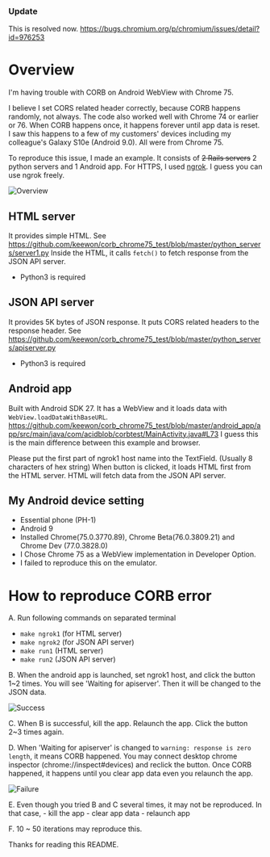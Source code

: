 ### Update
This is resolved now.
https://bugs.chromium.org/p/chromium/issues/detail?id=976253


# Overview
I'm having trouble with CORB on Android WebView with Chrome 75.

I believe I set CORS related header correctly, because CORB happens randomly, not always.
The code also worked well with Chrome 74 or earlier or 76.
When CORB happens once, it happens forever until app data is reset.
I saw this happens to a few of my customers' devices including my colleague's Galaxy S10e (Android 9.0).
All were from Chrome 75.

To reproduce this issue, I made an example.
It consists of ~~2 Rails servers~~ 2 python servers and 1 Android app.
For HTTPS, I used [ngrok](https://ngrok.com/). I guess you can use ngrok freely.

![Overview](screenshots/overview.png)

## HTML server
It provides simple HTML. See https://github.com/keewon/corb_chrome75_test/blob/master/python_servers/server1.py
Inside the HTML, it calls `fetch()` to fetch response from the JSON API server.

 - Python3 is required

## JSON API server
It provides 5K bytes of JSON response.
It puts CORS related headers to the response header. See https://github.com/keewon/corb_chrome75_test/blob/master/python_servers/apiserver.py

 - Python3 is required
 
## Android app
Built with Android SDK 27.
It has a WebView and it loads data with `WebView.loadDataWithBaseURL`.
https://github.com/keewon/corb_chrome75_test/blob/master/android_app/app/src/main/java/com/acidblob/corbtest/MainActivity.java#L73
I guess this is the main difference between this example and browser.

Please put the first part of ngrok1 host name into the TextField. (Usually 8 characters of hex string)
When button is clicked, it loads HTML first from the HTML server.
HTML will fetch data from the JSON API server.

## My Android device setting
 - Essential phone (PH-1)
 - Android 9
 - Installed Chrome(75.0.3770.89), Chrome Beta(76.0.3809.21) and Chrome Dev (77.0.3828.0)
 - I Chose Chrome 75 as a WebView implementation in Developer Option.
 - I failed to reproduce this on the emulator.

# How to reproduce CORB error
 A. Run following commands on separated terminal
   - `make ngrok1` (for HTML server)
   - `make ngrok2` (for JSON API server)
   - `make run1` (HTML server)
   - `make run2` (JSON API server)

 B. When the android app is launched, set ngrok1 host, and click the button 1~2 times.
    You will see 'Waiting for apiserver'. Then it will be changed to the JSON data.
    
![Success](screenshots/Screenshot_20190619-102118.png)

 C. When B is successful, kill the app. Relaunch the app. Click the button 2~3 times again.

 D. When 'Waiting for apiserver' is changed to `warning: response is zero length`, it means CORB happened.
    You may connect desktop chrome inspector (chrome://inspect#devices) and reclick the button.
    Once CORB happened, it happens until you clear app data even you relaunch the app.

![Failure](screenshots/Screenshot_20190619-102033.png)

 E. Even though you tried B and C several times, it may not be reproduced.
    In that case,
      - kill the app
      - clear app data
      - relaunch app

 F. 10 ~ 50 iterations may reproduce this.

Thanks for reading this README.
